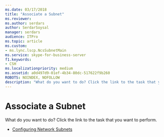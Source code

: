 ```yaml
---
ms.date: 03/17/2018
title: "Associate a Subnet"
ms.reviewer: 
ms.author: serdars
author: SerdarSoysal
manager: serdars
audience: ITPro
ms.topic: article
ms.custom:
- ms.lync.lscp.NcsSubnetMain
ms.service: skype-for-business-server
f1.keywords:
- CSH
ms.localizationpriority: medium
ms.assetid: a0d497d9-01ef-4b34-80dc-517622f9b260
ROBOTS: NOINDEX, NOFOLLOW
description: "What do you want to do? Click the link to the task that you want to perform."
---
```


# Associate a Subnet

What do you want to do? Click the link to the task that you want to perform.

- [Configuring Network Subnets](/previous-versions/office/lync-server-2013/lync-server-2013-create-or-modify-network-subnets)
